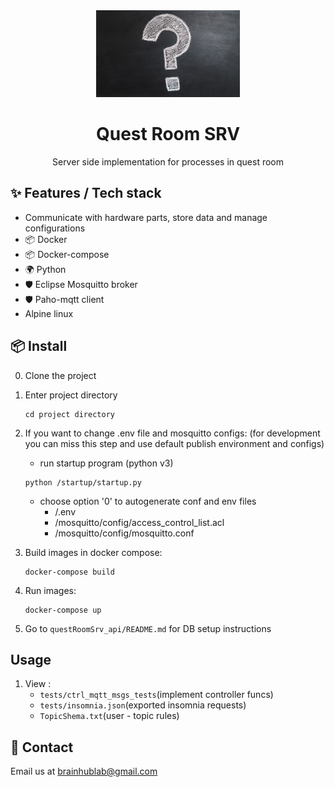 <div align="center">
  <a>
    <img width="230" src="./images/quest_mark.jpg">
  </a>
</div>
<div align="center">
  <h1>Quest Room SRV</h1>
  <p>Server side implementation for processes in quest room</p>

</div>

## ✨ Features / Tech stack
-   Communicate with hardware parts, store data and manage configurations
- 📦 Docker
- 📦 Docker-compose
- 🌍 Python
- 🛡 Eclipse Mosquitto broker
- 🛡 Paho-mqtt client
-   Alpine linux


## 📦 Install
0. Clone the project
1. Enter project directory
    ```
    cd project directory
    ```
2. If you want to change .env file and mosquitto configs:
    (for development you can miss this step and use default publish environment and configs)
    - run startup program (python v3)
    ```
    python /startup/startup.py
    ```
    - choose option '0' to autogenerate conf and env files
      - /.env
      - /mosquitto/config/access_control_list.acl
      - /mosquitto/config/mosquitto.conf

3. Build images in docker compose:
    ```
    docker-compose build
    ```
4. Run images:
    ```
    docker-compose up
    ```
5. Go to `questRoomSrv_api/README.md` for DB setup instructions

## Usage
1. View :
    - `tests/ctrl_mqtt_msgs_tests`(implement controller funcs)
    - `tests/insomnia.json`(exported insomnia requests)
    - `TopicShema.txt`(user - topic rules)

## 🤝 Contact

Email us at [brainhublab@gmail.com](mailto:brainhublab@gmail.com)
